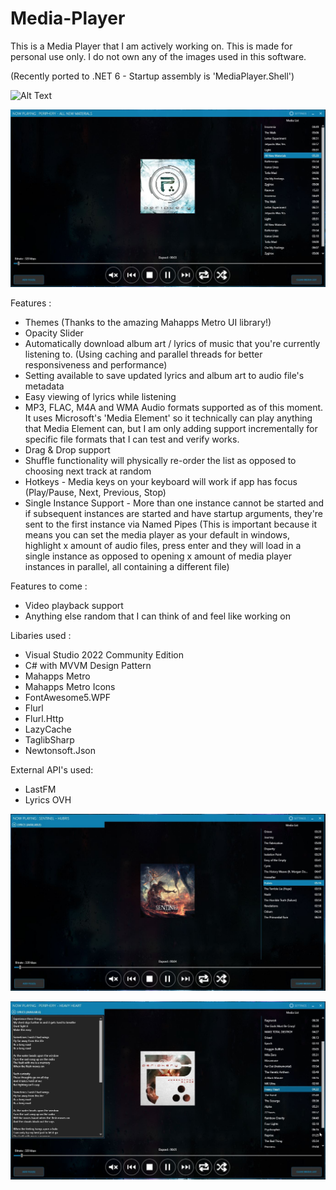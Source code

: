 # Media-Player

This is a Media Player that I am actively working on. This is made for personal use only. I do not own any of the images used in this software. 

(Recently ported to .NET 6 - Startup assembly is 'MediaPlayer.Shell')

![Alt Text](https://i.imgur.com/Xze4BCG.gif)

![Screenshot](./Screenshots/Main.JPG?raw=true "Screenshot")

Features : 
- Themes (Thanks to the amazing Mahapps Metro UI library!)
- Opacity Slider
- Automatically download album art / lyrics of music that you're currently listening to. (Using caching and parallel threads for better responsiveness                   and performance)
- Setting available to save updated lyrics and album art to audio file's metadata
- Easy viewing of lyrics while listening
- MP3, FLAC, M4A and WMA Audio formats supported as of this moment. It uses Microsoft's 'Media Element' so it technically can play anything that Media Element can, but   I am only adding support incrementally for specific file formats that I can test and verify works.
- Drag & Drop support
- Shuffle functionality will physically re-order the list as opposed to choosing next track at random
- Hotkeys - Media keys on your keyboard will work if app has focus (Play/Pause, Next, Previous, Stop)
- Single Instance Support - More than one instance cannot be started and if subsequent instances are started and have startup arguments, they're sent to the first       instance via Named Pipes (This is important because it means you can set the media player as your default in windows, highlight x amount of audio files, press enter   and they will load in a single instance as opposed to opening x amount of media player instances in parallel, all containing a different file)

Features to come :

- Video playback support
- Anything else random that I can think of and feel like working on

Libaries used :

- Visual Studio 2022 Community Edition
- C# with MVVM Design Pattern
- Mahapps Metro 
- Mahapps Metro Icons
- FontAwesome5.WPF
- Flurl
- Flurl.Http
- LazyCache
- TaglibSharp
- Newtonsoft.Json

External API's used:
- LastFM
- Lyrics OVH

![Screenshot - Lyrics Collapsed](./Screenshots/LyricsCollapsed.JPG?raw=true "Screenshot - Lyrics Collapsed")

![Screenshot - Lyrics Expanded](./Screenshots/LyricsExpanded.JPG?raw=true "Screenshot - Lyrics Expanded")
